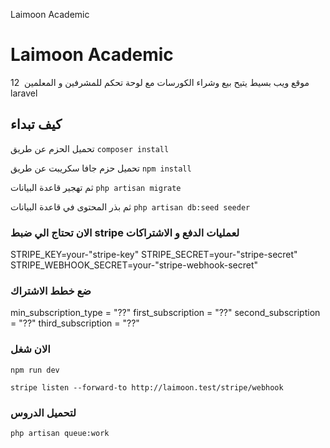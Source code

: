 Laimoon Academic

# Laimoon Academic
موقع ويب بسيط يتيح بيع وشراء الكورسات مع لوحة تحكم للمشرفين و المعلمين 
‏ 12 laravel 

## كيف تبداء

تحميل الحزم عن طريق 
`composer install `

تحميل حزم جافا سكريبت عن طريق 
`npm install `

 ثم تهجير قاعدة البيانات
`php artisan migrate`

 ثم بذر المحتوى في قاعدة البيانات
`php artisan db:seed seeder`

 ### الان تحتاج الي ضبط stripe لعمليات الدفع و الاشتراكات 

STRIPE_KEY=your-"stripe-key"
STRIPE_SECRET=your-"stripe-secret"
STRIPE_WEBHOOK_SECRET=your-"stripe-webhook-secret"

 ### ضع خطط الاشتراك
 min_subscription_type = "??"
first_subscription = "??"
second_subscription = "??"
third_subscription = "??"

### الان شغل 
 
`npm run dev `

`stripe listen --forward-to http://laimoon.test/stripe/webhook`

###   لتحميل الدروس

`php artisan queue:work`

